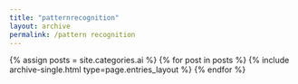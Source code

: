 ```yaml
---
title: "patternrecognition"
layout: archive
permalink: /pattern recognition
---
```

{% assign posts = site.categories.ai %}
{% for post in posts %} {% include archive-single.html type=page.entries_layout %} {% endfor %}
